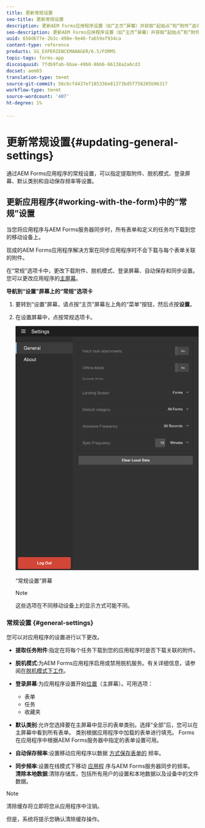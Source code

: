 ```yaml
---
title: 更新常规设置
seo-title: 更新常规设置
description: 更新AEM Forms应用程序设置（如“主页”屏幕）并获取“起始点”和“附件”选项
seo-description: 更新AEM Forms应用程序设置（如“主页”屏幕）并获取“起始点”和“附件”选项
uuid: 650d677e-2b3c-498e-9e46-fa659af934ca
content-type: reference
products: SG_EXPERIENCEMANAGER/6.5/FORMS
topic-tags: forms-app
discoiquuid: 7fdb9fab-6bae-49b8-86b6-66138a2a6cd3
docset: aem65
translation-type: tm+mt
source-git-commit: 56c6cfd437ef185336e81373bd5f758205b96317
workflow-type: tm+mt
source-wordcount: '407'
ht-degree: 1%

---
```



# 更新常规设置{#updating-general-settings}

通过AEM Forms应用程序的常规设置，可以指定提取附件、脱机模式、登录屏幕、默认类别和自动保存频率等设置。

## 更新应用程序{#working-with-the-form}中的“常规”设置

当您将应用程序与AEM Forms服务器同步时，所有表单和定义的任务均下载到您的移动设备上。

现成的AEM Forms应用程序解决方案在同步应用程序时不会下载与每个表单关联的附件。

在“常规”选项卡中，更改下载附件、脱机模式、登录屏幕、自动保存和同步设置。 您可以更改应用程序的[主屏幕](../../forms/using/home-screen.md)。

**导航到“设置”屏幕上的“常规”选项卡**

1. 要转到“设置”屏幕，请点按“主页”屏幕左上角的“菜单”按钮，然后点按&#x200B;**设置**。
1. 在设置屏幕中，点按常规选项卡。

   ![AEM Forms应用程序中的常规设置](assets/gen-settings-1.png)

   “常规设置”屏幕

   >[!NOTE]
   >
   >这些选项在不同移动设备上的显示方式可能不同。

### 常规设置 {#general-settings}

您可以对应用程序的设置进行以下更改。

* **提取任务附件**:指定在将每个任务下载到您的应用程序时是否下载关联的附件。
* **脱机模式**:为AEM Forms应用程序启用或禁用脱机服务。有关详细信息，请参阅[在脱机模式下工作](/help/forms/using/work-offline-mode.md)。
* **登录屏幕**:为应用程序设置开始[位置](../../forms/using/home-screen.md)（主屏幕）。可用选项：

   * 表单
   * 任务
   * 收藏夹

* **默认类别**:允许您选择要在主屏幕中显示的表单类别。选择“全部”后，您可以在主屏幕中看到所有表单。 类别根据应用程序中加载的表单进行填充。 Forms在应用程序中根据AEM Forms服务器中指定的表单设置可用。

* **自动保存频率**:设置移动应用程序以数据 [方式保存表单的](../../forms/using/autosave-data-app.md) 频率。
* **同步频率**:设置在线模式下移动 [应用程](../../forms/using/sync-app.md) 序与AEM Forms服务器同步的频率。
   **清除本地数据**:清除存储库，包括所有用户的设置和本地数据以及设备中的文件数据。

>[!NOTE]
>
>清除缓存将立即将您从应用程序中注销。
>
>但是，系统将提示您确认清除缓存操作。
